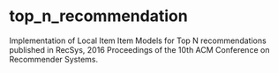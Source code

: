# top_n_recommendation
Implementation of Local Item Item Models for Top N recommendations published in RecSys, 2016 Proceedings of the 10th ACM Conference on Recommender Systems.
